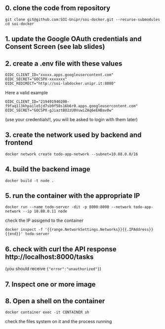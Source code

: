 ## 0. clone the code from repository
```
git clone git@github.com:SOI-Unipr/soi-docker.git --recurse-submodules
cd soi-docker
```

## 1. update the Google OAuth credentials and Consent Screen (see lab slides)
## 2. create a .env file with these values
```
OIDC_CLIENT_ID="xxxxx.apps.googleusercontent.com"
OIDC_SECRET="GOCSPX-xxxxxxx"
OIDC_REDIRECT="http://soi-labdocker.unipr.it:8080"
```
Here a valid example
```
OIDC_CLIENT_ID="219491940200-f9faq1l3khpailo5jd7sb9f58s16b6r0.apps.googleusercontent.com"
OIDC_SECRET="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"
```
(use your credentials!!, you will be asked to login with them later)

## 3. create the network used by backend and frontend
```
docker network create todo-app-network --subnet=10.88.0.0/16
```

## 4. build the backend image
```
docker build -t node .
```

## 5. run the container with the appropriate IP
```
docker run --name todo-server -dit -p 8000:8000 --network todo-app-network --ip 10.88.0.11 node 
```
check the IP assigend to the container
```
docker inspect -f '{{range.NetworkSettings.Networks}}{{.IPAddress}}{{end}}' todo-server
```
## 6. check with curl the API response http://localhost:8000/tasks 
(you should receive `{"error":"unauthorized"}`)

## 7. Inspect one or more image

## 8. Open a shell on the container 
```
docker container exec -it CONTAINER sh
``` 
check the files system on it and the process running
